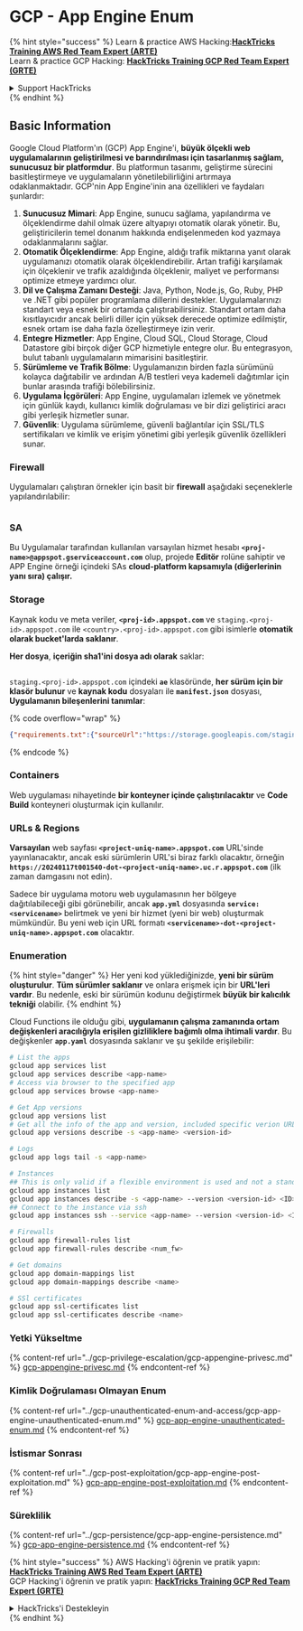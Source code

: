 # GCP - App Engine Enum

{% hint style="success" %}
Learn & practice AWS Hacking:<img src="../../../.gitbook/assets/image (1).png" alt="" data-size="line">[**HackTricks Training AWS Red Team Expert (ARTE)**](https://training.hacktricks.xyz/courses/arte)<img src="../../../.gitbook/assets/image (1).png" alt="" data-size="line">\
Learn & practice GCP Hacking: <img src="../../../.gitbook/assets/image (2).png" alt="" data-size="line">[**HackTricks Training GCP Red Team Expert (GRTE)**<img src="../../../.gitbook/assets/image (2).png" alt="" data-size="line">](https://training.hacktricks.xyz/courses/grte)

<details>

<summary>Support HackTricks</summary>

* Check the [**subscription plans**](https://github.com/sponsors/carlospolop)!
* **Join the** 💬 [**Discord group**](https://discord.gg/hRep4RUj7f) or the [**telegram group**](https://t.me/peass) or **follow** us on **Twitter** 🐦 [**@hacktricks\_live**](https://twitter.com/hacktricks\_live)**.**
* **Share hacking tricks by submitting PRs to the** [**HackTricks**](https://github.com/carlospolop/hacktricks) and [**HackTricks Cloud**](https://github.com/carlospolop/hacktricks-cloud) github repos.

</details>
{% endhint %}

## Basic Information <a href="#reviewing-app-engine-configurations" id="reviewing-app-engine-configurations"></a>

Google Cloud Platform'ın (GCP) App Engine'i, **büyük ölçekli web uygulamalarının geliştirilmesi ve barındırılması için tasarlanmış sağlam, sunucusuz bir platformdur**. Bu platformun tasarımı, geliştirme sürecini basitleştirmeye ve uygulamaların yönetilebilirliğini artırmaya odaklanmaktadır. GCP'nin App Engine'inin ana özellikleri ve faydaları şunlardır:

1. **Sunucusuz Mimari**: App Engine, sunucu sağlama, yapılandırma ve ölçeklendirme dahil olmak üzere altyapıyı otomatik olarak yönetir. Bu, geliştiricilerin temel donanım hakkında endişelenmeden kod yazmaya odaklanmalarını sağlar.
2. **Otomatik Ölçeklendirme**: App Engine, aldığı trafik miktarına yanıt olarak uygulamanızı otomatik olarak ölçeklendirebilir. Artan trafiği karşılamak için ölçeklenir ve trafik azaldığında ölçeklenir, maliyet ve performansı optimize etmeye yardımcı olur.
3. **Dil ve Çalışma Zamanı Desteği**: Java, Python, Node.js, Go, Ruby, PHP ve .NET gibi popüler programlama dillerini destekler. Uygulamalarınızı standart veya esnek bir ortamda çalıştırabilirsiniz. Standart ortam daha kısıtlayıcıdır ancak belirli diller için yüksek derecede optimize edilmiştir, esnek ortam ise daha fazla özelleştirmeye izin verir.
4. **Entegre Hizmetler**: App Engine, Cloud SQL, Cloud Storage, Cloud Datastore gibi birçok diğer GCP hizmetiyle entegre olur. Bu entegrasyon, bulut tabanlı uygulamaların mimarisini basitleştirir.
5. **Sürümleme ve Trafik Bölme**: Uygulamanızın birden fazla sürümünü kolayca dağıtabilir ve ardından A/B testleri veya kademeli dağıtımlar için bunlar arasında trafiği bölebilirsiniz.
6. **Uygulama İçgörüleri**: App Engine, uygulamaları izlemek ve yönetmek için günlük kaydı, kullanıcı kimlik doğrulaması ve bir dizi geliştirici aracı gibi yerleşik hizmetler sunar.
7. **Güvenlik**: Uygulama sürümleme, güvenli bağlantılar için SSL/TLS sertifikaları ve kimlik ve erişim yönetimi gibi yerleşik güvenlik özellikleri sunar.

### Firewall

Uygulamaları çalıştıran örnekler için basit bir **firewall** aşağıdaki seçeneklerle yapılandırılabilir:

<figure><img src="../../../.gitbook/assets/image (246).png" alt=""><figcaption></figcaption></figure>

### SA

Bu Uygulamalar tarafından kullanılan varsayılan hizmet hesabı **`<proj-name>@appspot.gserviceaccount.com`** olup, projede **Editör** rolüne sahiptir ve APP Engine örneği içindeki SAs **cloud-platform kapsamıyla (diğerlerinin yanı sıra) çalışır.**

### Storage

Kaynak kodu ve meta veriler, **`<proj-id>.appspot.com`** ve `staging.<proj-id>.appspot.com` ile `<country>.<proj-id>.appspot.com` gibi isimlerle **otomatik olarak bucket'larda saklanır**.

**Her dosya**, **içeriğin sha1'ini dosya adı olarak** saklar:

<figure><img src="../../../.gitbook/assets/image (82).png" alt=""><figcaption></figcaption></figure>

`staging.<proj-id>.appspot.com` içindeki **`ae`** klasöründe, **her sürüm için bir klasör bulunur** ve **kaynak kodu** dosyaları ile **`manifest.json`** dosyası, **Uygulamanın bileşenlerini tanımlar**:

{% code overflow="wrap" %}
```json
{"requirements.txt":{"sourceUrl":"https://storage.googleapis.com/staging.onboarding-host-98efbf97812843.appspot.com/a270eedcbe2672c841251022b7105d340129d108","sha1Sum":"a270eedc_be2672c8_41251022_b7105d34_0129d108"},"main_test.py":{"sourceUrl":"https://storage.googleapis.com/staging.onboarding-host-98efbf97812843.appspot.com/0ca32fd70c953af94d02d8a36679153881943f32","sha1Sum":"0ca32fd7_0c953af9_4d02d8a ...
```
{% endcode %}

### Containers

Web uygulaması nihayetinde **bir konteyner içinde çalıştırılacaktır** ve **Code Build** konteyneri oluşturmak için kullanılır.

### URLs & Regions

**Varsayılan** web sayfası **`<project-uniq-name>.appspot.com`** URL'sinde yayınlanacaktır, ancak eski sürümlerin URL'si biraz farklı olacaktır, örneğin **`https://20240117t001540-dot-<project-uniq-name>.uc.r.appspot.com`** (ilk zaman damgasını not edin).

Sadece bir uygulama motoru web uygulamasının her bölgeye dağıtılabileceği gibi görünebilir, ancak **`app.yml`** dosyasında **`service: <servicename>`** belirtmek ve yeni bir hizmet (yeni bir web) oluşturmak mümkündür. Bu yeni web için URL formatı **`<servicename>-dot-<project-uniq-name>.appspot.com`** olacaktır.

### Enumeration

{% hint style="danger" %}
Her yeni kod yüklediğinizde, **yeni bir sürüm oluşturulur**. **Tüm sürümler saklanır** ve onlara erişmek için bir **URL'leri vardır**. Bu nedenle, eski bir sürümün kodunu değiştirmek **büyük bir kalıcılık tekniği** olabilir.
{% endhint %}

Cloud Functions ile olduğu gibi, **uygulamanın çalışma zamanında ortam değişkenleri aracılığıyla erişilen gizliliklere bağımlı olma ihtimali vardır**. Bu değişkenler **`app.yaml`** dosyasında saklanır ve şu şekilde erişilebilir:
```bash
# List the apps
gcloud app services list
gcloud app services describe <app-name>
# Access via browser to the specified app
gcloud app services browse <app-name>

# Get App versions
gcloud app versions list
# Get all the info of the app and version, included specific verion URL and the env
gcloud app versions describe -s <app-name> <version-id>

# Logs
gcloud app logs tail -s <app-name>

# Instances
## This is only valid if a flexible environment is used and not a standard one
gcloud app instances list
gcloud app instances describe -s <app-name> --version <version-id> <ID>
## Connect to the instance via ssh
gcloud app instances ssh --service <app-name> --version <version-id> <ID>

# Firewalls
gcloud app firewall-rules list
gcloud app firewall-rules describe <num_fw>

# Get domains
gcloud app domain-mappings list
gcloud app domain-mappings describe <name>

# SSl certificates
gcloud app ssl-certificates list
gcloud app ssl-certificates describe <name>
```
### Yetki Yükseltme

{% content-ref url="../gcp-privilege-escalation/gcp-appengine-privesc.md" %}
[gcp-appengine-privesc.md](../gcp-privilege-escalation/gcp-appengine-privesc.md)
{% endcontent-ref %}

### Kimlik Doğrulaması Olmayan Enum

{% content-ref url="../gcp-unauthenticated-enum-and-access/gcp-app-engine-unauthenticated-enum.md" %}
[gcp-app-engine-unauthenticated-enum.md](../gcp-unauthenticated-enum-and-access/gcp-app-engine-unauthenticated-enum.md)
{% endcontent-ref %}

### İstismar Sonrası

{% content-ref url="../gcp-post-exploitation/gcp-app-engine-post-exploitation.md" %}
[gcp-app-engine-post-exploitation.md](../gcp-post-exploitation/gcp-app-engine-post-exploitation.md)
{% endcontent-ref %}

### Süreklilik

{% content-ref url="../gcp-persistence/gcp-app-engine-persistence.md" %}
[gcp-app-engine-persistence.md](../gcp-persistence/gcp-app-engine-persistence.md)
{% endcontent-ref %}

{% hint style="success" %}
AWS Hacking'i öğrenin ve pratik yapın:<img src="../../../.gitbook/assets/image (1).png" alt="" data-size="line">[**HackTricks Training AWS Red Team Expert (ARTE)**](https://training.hacktricks.xyz/courses/arte)<img src="../../../.gitbook/assets/image (1).png" alt="" data-size="line">\
GCP Hacking'i öğrenin ve pratik yapın: <img src="../../../.gitbook/assets/image (2).png" alt="" data-size="line">[**HackTricks Training GCP Red Team Expert (GRTE)**<img src="../../../.gitbook/assets/image (2).png" alt="" data-size="line">](https://training.hacktricks.xyz/courses/grte)

<details>

<summary>HackTricks'i Destekleyin</summary>

* [**abonelik planlarını**](https://github.com/sponsors/carlospolop) kontrol edin!
* **💬 [**Discord grubuna**](https://discord.gg/hRep4RUj7f) veya [**telegram grubuna**](https://t.me/peass) katılın ya da **Twitter**'da **bizi takip edin** 🐦 [**@hacktricks\_live**](https://twitter.com/hacktricks\_live)**.**
* **Hacking ipuçlarını paylaşmak için** [**HackTricks**](https://github.com/carlospolop/hacktricks) ve [**HackTricks Cloud**](https://github.com/carlospolop/hacktricks-cloud) github reposuna PR gönderin.

</details>
{% endhint %}
